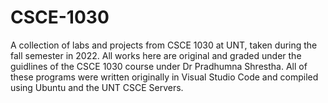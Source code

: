 # CSCE-1030
A collection of labs and projects from CSCE 1030 at UNT, taken during the fall semester in 2022.
All works here are original and graded under the guidlines of the CSCE 1030 course under Dr Pradhumna Shrestha.
All of these programs were written originally in Visual Studio Code and compiled using Ubuntu and the UNT CSCE Servers.
